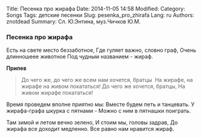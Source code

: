 Title: Песенка про жирафа
Date: 2014-11-05 14:58
Modified: 
Category: Songs
Tags: детские песенки
Slug: pesenka_pro_zhirafa
Lang: ru
Authors: znotdead
Summary: Сл. Ю.Энтина, муз.Чичков Ю.М.

### Песенка про жирафа

Есть на свете место беззаботное,
Где гуляет важно, словно граф,
Очень длинношеее животное
Под чудным названием - жираф.

**Припев**
>До чего же, до чего же всем нам хочется, братцы 
На жирафе, на жирафе на живом покататься!
До чего же хочется, братцы,
На живом жирафе покататься!

Время проведем вполне приятно мы:
Вместе будем петь и танцевать.
У жирафа-графа шкурка с пятнами -
Можно с ним в пятнашки поиграть.

Там зимой и летом вечно зелено,
И стоим мы, головы задрав,
До жирафа все доходит медленно.
Все равно нам нравится жираф.
